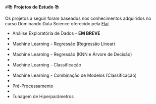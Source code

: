 #📚 **Projetos de Estudo** 📚

Os projetos a seguir foram baseados nos conhecimentos adquiridos no curso Dominando Data Science oferecido pela [Flai](https://www.instagram.com/flai.inteligencia.artificial/)


* Análise Exploratória de Dados - **EM BREVE**
* 
* Machine Learning - Regressão (Regressão Linear)
* 
* Machine Learning - Regressão (KNN e Árvore de Decisão)
* 
* Machine Learning - Classificação
* 
* Machine Learning - Combinação de Modelos (Classificação)
* 
* Pré-Processamento
* 
* Tunagem de Hiperparâmetros
